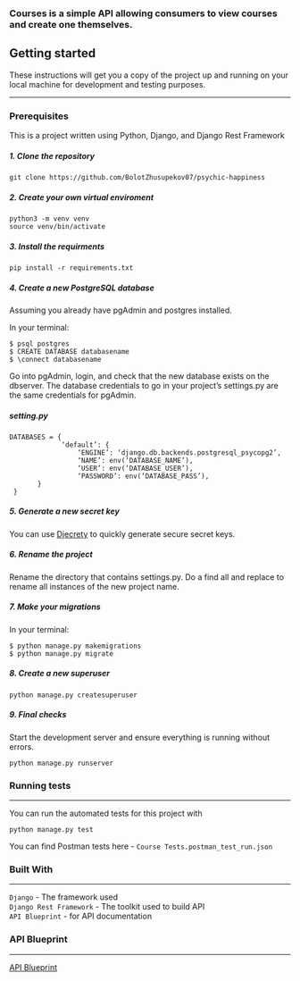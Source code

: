 ### Courses is a simple API allowing consumers to view courses and create one themselves.
## __Getting started__

These instructions will get you a copy of the project up and running on your local
machine for development and testing purposes. 

---

### __Prerequisites__

 This is a project written using Python, Django, and Django Rest Framework

##### __1. Clone the repository__
```
git clone https://github.com/BolotZhusupekov07/psychic-happiness
```

##### __2. Create your own virtual enviroment__
```
python3 -m venv venv
source venv/bin/activate
```
##### __3. Install the requirments__
```
pip install -r requirements.txt
```
##### __4. Create a new PostgreSQL database__

Assuming you already have pgAdmin and postgres installed.

In your terminal:
```
$ psql postgres
$ CREATE DATABASE databasename
$ \connect databasename
```
Go into pgAdmin, login, and check that the new database exists on the dbserver.
The database credentials to go in your project’s settings.py are the same credentials for pgAdmin.
##### *setting.py*
```
DATABASES = {
             ‘default’: {
                 ‘ENGINE’: ‘django.db.backends.postgresql_psycopg2’,
                 ‘NAME’: env(‘DATABASE_NAME’),
                 ‘USER’: env(‘DATABASE_USER’),
                 ‘PASSWORD’: env(‘DATABASE_PASS’),
       }
 }

```
##### __5. Generate a new secret key__
You can use [ Djecrety](https://djecrety.ir/) to quickly generate
 secure secret keys.                                                                                           
                                                                    
##### __6. Rename the project__
Rename the directory that contains settings.py. Do a find all and replace to rename all instances of the new project name.

##### __7. Make your migrations__
In your terminal:

```
$ python manage.py makemigrations
$ python manage.py migrate
```
##### __8. Create a new superuser__
```
python manage.py createsuperuser
```
##### __9. Final checks__
Start the development server and ensure everything is running without errors.
```
python manage.py runserver
```

### __Running tests__
---
You can run the automated tests for this project with
```
python manage.py test
```
You can find Postman tests here - `Course Tests.postman_test_run.json`
### __Built With__
---
`Django` - The framework used  
`Django Rest Framework` - The toolkit used to build API  
`API Blueprint` - for API documentation

### __API Blueprint__
---

[API Blueprint](https://app.apiary.io/courses25/)

